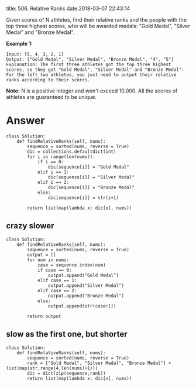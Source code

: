 title: 506. Relative Ranks
date:2018-03-07 22:43:14

Given scores of N athletes, find their relative ranks and the people with the top three highest scores, who will be awarded medals: "Gold Medal", "Silver Medal" and "Bronze Medal".

**Example 1:**
```
Input: [5, 4, 3, 2, 1]
Output: ["Gold Medal", "Silver Medal", "Bronze Medal", "4", "5"]
Explanation: The first three athletes got the top three highest scores, so they got "Gold Medal", "Silver Medal" and "Bronze Medal". 
For the left two athletes, you just need to output their relative ranks according to their scores.
```
**Note:**
N is a positive integer and won't exceed 10,000.
All the scores of athletes are guaranteed to be unique.

# Answer
```python3
class Solution:
    def findRelativeRanks(self, nums):
        sequence = sorted(nums, reverse = True)
        dic = collections.defaultdict(int)
        for i in range(len(nums)):
            if i == 0:
                dic[sequence[i]] = "Gold Medal"
            elif i == 1:
                dic[sequence[i]] = "Silver Medal"
            elif i == 2:
                dic[sequence[i]] = "Bronze Medal"
            else:
                dic[sequence[i]] = str(i+1)
        
        return list(map(lambda x: dic[x], nums))
```

## crazy slower
```python3
class Solution:
    def findRelativeRanks(self, nums):
        sequence = sorted(nums, reverse = True)
        output = []
        for num in nums:
            case = sequence.index(num)
            if case == 0:
                output.append("Gold Medal")
            elif case == 1:
                output.append("Silver Medal")
            elif case == 2:
                output.append("Bronze Medal")
            else:
                output.append(str(case+1))
        
        return output
```

## slow as the first one, but shorter
```python3
class Solution:
    def findRelativeRanks(self, nums):
        sequence = sorted(nums, reverse = True)
        rank = ["Gold Medal", "Silver Medal", "Bronze Medal"] + list(map(str,range(4,len(nums)+1)))
        dic = dict(zip(sequence,rank))
        return list(map(lambda x: dic[x], nums))
```